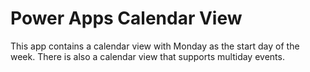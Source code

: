 # Power Apps Calendar View

This app contains a calendar view with Monday as the start day of the week. 
There is also a calendar view that supports multiday events.
